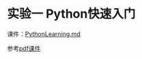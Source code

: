 # 实验一 Python快速入门
课件：[PythonLearning.md](https://github.com/dai0992/Pattern-Recognition-and-Prediction/blob/master/Lab1_PythonLearning/PythonLearning.md)

参考[pdf课件](https://github.com/dai0992/Pattern-Recognition-and-Prediction/blob/master/Lab1_PythonLearning/Python基础教程(crossin全60课).pdf)
